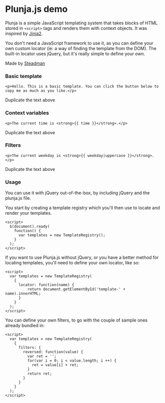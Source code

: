 # Plunja.js demo

Plunja is a simple JavaScript templating system that takes blocks of HTML
stored in `<script>` tags and renders them with context objects. It was
inspired by [Jinja2][1].

You don't need a JavaScript framework to use it, as you can define your own
custom locator (ie: a way of finding the template from the DOM). The built-in
locator uses jQuery, but it's really simple to define your own.

Made by [Steadman][2]

### Basic template

    <p>Hello. This is a basic template. You can click the button below to copy me as much as you like.</p>

Duplicate the text above

### Context variables

    <p>The current time is <strong>{{ time }}</strong>.</p>

Duplicate the text above

### Filters

    <p>The current weekday is <strong>{{ weekday|uppercase }}</strong>.</p>

Duplicate the text above

### Usage

You can use it with jQuery out-of-the-box, by including jQuery and the
plunja.js file.

You start by creating a template registry which you'll then use to locate and
render your templates.

    <script>
      $(document).ready(
        function() {
          var templates = new TemplateRegistry();
        }
      );
    </script>

If you want to use Plunja.js without jQuery, or you have a better method for
locating templates, you'll need to define your own locator, like so:

    <script>
      var templates = new TemplateRegistry(
        {
          locator: function(name) {
              return document.getElementById('template-' + name).innerHTML;
          }
        }
      );
    </script>

You can define your own filters, to go with the couple of sample ones already
bundled in:

    <script>
      var templates = new TemplateRegistry(
        {
          filters: {
            reversed: function(value) {
              var ret = '';
              for(var i = 0; i < value.length; i ++) {
                ret = value[i] + ret;
              }
              return ret;
            }
          }
        }
      );
    </script>

   [1]: http://jinja.pocoo.org/docs/
   [2]: http://steadman.io/